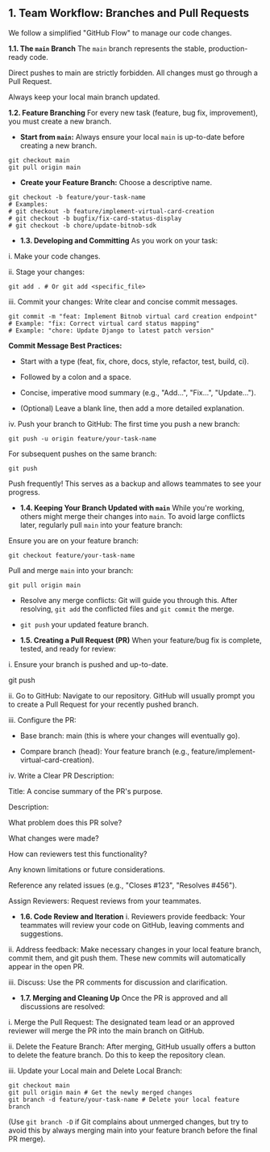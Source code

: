## 1. Team Workflow: Branches and Pull Requests
We follow a simplified "GitHub Flow" to manage our code changes.

**1.1. The `main` Branch**
The `main` branch represents the stable, production-ready code.

Direct pushes to main are strictly forbidden. All changes must go through a Pull Request.

Always keep your local main branch updated.

**1.2. Feature Branching**
For every new task (feature, bug fix, improvement), you must create a new branch.

- **Start from `main`:**
Always ensure your local `main` is up-to-date before creating a new branch.

```
git checkout main
git pull origin main
```

- **Create your Feature Branch:**
Choose a descriptive name.

```
git checkout -b feature/your-task-name
# Examples:
# git checkout -b feature/implement-virtual-card-creation
# git checkout -b bugfix/fix-card-status-display
# git checkout -b chore/update-bitnob-sdk
```

- **1.3. Developing and Committing**
As you work on your task:

i. Make your code changes.

ii. Stage your changes:

```
git add . # Or git add <specific_file>
```

iii. Commit your changes:
Write clear and concise commit messages.

```
git commit -m "feat: Implement Bitnob virtual card creation endpoint"
# Example: "fix: Correct virtual card status mapping"
# Example: "chore: Update Django to latest patch version"
```

**Commit Message Best Practices:**
- Start with a type (feat, fix, chore, docs, style, refactor, test, build, ci).

- Followed by a colon and a space.

- Concise, imperative mood summary (e.g., "Add...", "Fix...", "Update...").

- (Optional) Leave a blank line, then add a more detailed explanation.

iv. Push your branch to GitHub:
The first time you push a new branch:

```
git push -u origin feature/your-task-name
```

For subsequent pushes on the same branch:

```
git push
```

Push frequently! This serves as a backup and allows teammates to see your progress.

- **1.4. Keeping Your Branch Updated with `main`**
While you're working, others might merge their changes into `main`. To avoid large conflicts later, regularly pull `main` into your feature branch:

Ensure you are on your feature branch:

```
git checkout feature/your-task-name
```

Pull and merge `main` into your branch:

```
git pull origin main
```

- Resolve any merge conflicts: Git will guide you through this. After resolving, `git add` the conflicted files and `git commit` the merge.

- `git push` your updated feature branch.

- **1.5. Creating a Pull Request (PR)**
When your feature/bug fix is complete, tested, and ready for review:

i. Ensure your branch is pushed and up-to-date.

git push

ii. Go to GitHub: Navigate to our repository. GitHub will usually prompt you to create a Pull Request for your recently pushed branch.

iii. Configure the PR:

- Base branch: main (this is where your changes will eventually go).

- Compare branch (head): Your feature branch (e.g., feature/implement-virtual-card-creation).

iv. Write a Clear PR Description:

Title: A concise summary of the PR's purpose.

Description:

What problem does this PR solve?

What changes were made?

How can reviewers test this functionality?

Any known limitations or future considerations.

Reference any related issues (e.g., "Closes #123", "Resolves #456").

Assign Reviewers: Request reviews from your teammates.


- **1.6. Code Review and Iteration**
i. Reviewers provide feedback: Your teammates will review your code on GitHub, leaving comments and suggestions.

ii. Address feedback: Make necessary changes in your local feature branch, commit them, and git push them. These new commits will automatically appear in the open PR.

iii. Discuss: Use the PR comments for discussion and clarification.


- **1.7. Merging and Cleaning Up**
Once the PR is approved and all discussions are resolved:

i. Merge the Pull Request: The designated team lead or an approved reviewer will merge the PR into the main branch on GitHub.

ii. Delete the Feature Branch: After merging, GitHub usually offers a button to delete the feature branch. Do this to keep the repository clean.

iii. Update your Local main and Delete Local Branch:

```
git checkout main
git pull origin main # Get the newly merged changes
git branch -d feature/your-task-name # Delete your local feature branch
```

(Use `git branch -D` if Git complains about unmerged changes, but try to avoid this by always merging main into your feature branch before the final PR merge).
